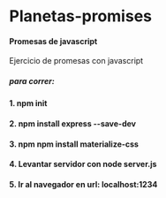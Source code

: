 # Planetas-promises
#### Promesas de javascript
Ejercicio de promesas con javascript

##### para correr:
#### 1. npm init
#### 2. npm install express --save-dev
#### 3. npm npm install materialize-css
#### 4. Levantar servidor con node server.js
#### 5. Ir al navegador en url: localhost:1234


